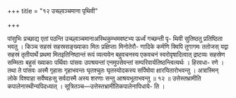 +++
title = "१२ उच्छ्वञ्चमाना पृथिवी"

+++

पांसुभिः प्रच्छाद्य एतां पठन्ति उच्छ्वञ्चमानाअस्थिकुम्भमवष्टभ्य ऊर्ध्वं गच्छन्ती पृ- थिवी सुतिष्ठतु प्रतिष्ठिता भवतु । किञ्च सहस्रं सहस्रसङ्ख्याकाः मितः प्रक्षिप्ताः मिनोतेरौ- णादिके कर्मणि क्विपि तुगागमः ततोजस् यद्वा सहस्रं तृतीयार्थे प्रथमा मितइतिनिष्ठान्तं रूपं व्यत्ययेन बहुवचनस्य एकवचनं स्वरोवृषादित्वात् द्रष्टव्यः सहस्रेण सम्मिताः बहुसं ख्याकाः पर्थिवाः पांसवः उपश्रयन्तां एनमुपसेवन्तां सम्परिवार्यतिष्ठन्त्वित्यर्थः । हिरवधा- रणे । तथा ते पांसवः अस्मै गृहासः गृहाभवन्तः घृतश्चुतः घृतस्योदकस्य सर्पिषोवा क्षारयितारोभवन्तु । अत्रास्मिन् लोके विश्वाहा सर्वेष्वहःसु सर्वदास्मै अस्य शरणाः सन्तु आश्रयभूताभवन्तु ॥ १२ ॥ उत्तेस्तभ्रामीति कपालेनास्थीन्यपिदध्यात् । सूत्रितञ्च—उत्तेस्तभ्रामीतिकपालेनापिधाये- ति ।